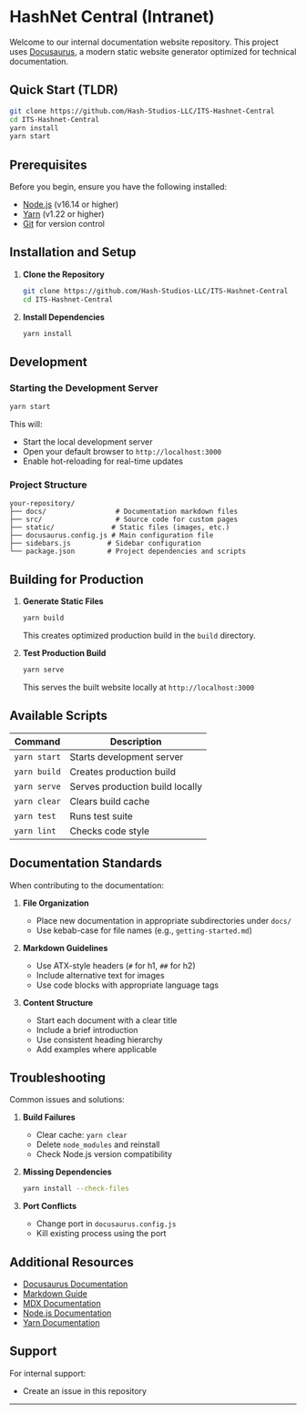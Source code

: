 # HashNet Central (Intranet)

Welcome to our internal documentation website repository. This project uses [Docusaurus](https://docusaurus.io/), a modern static website generator optimized for technical documentation.

## Quick Start (TLDR)

```bash
git clone https://github.com/Hash-Studios-LLC/ITS-Hashnet-Central
cd ITS-Hashnet-Central
yarn install
yarn start
```

## Prerequisites

Before you begin, ensure you have the following installed:
- [Node.js](https://nodejs.org/) (v16.14 or higher)
- [Yarn](https://yarnpkg.com/) (v1.22 or higher)
- [Git](https://git-scm.com/) for version control

## Installation and Setup

1. **Clone the Repository**
   ```bash
   git clone https://github.com/Hash-Studios-LLC/ITS-Hashnet-Central
   cd ITS-Hashnet-Central
   ```

2. **Install Dependencies**
   ```bash
   yarn install
   ```

## Development

### Starting the Development Server

```bash
yarn start
```
This will:
- Start the local development server
- Open your default browser to `http://localhost:3000`
- Enable hot-reloading for real-time updates

### Project Structure

```
your-repository/
├── docs/                 # Documentation markdown files
├── src/                  # Source code for custom pages
├── static/              # Static files (images, etc.)
├── docusaurus.config.js # Main configuration file
├── sidebars.js         # Sidebar configuration
└── package.json        # Project dependencies and scripts
```

## Building for Production

1. **Generate Static Files**
   ```bash
   yarn build
   ```
   This creates optimized production build in the `build` directory.

2. **Test Production Build**
   ```bash
   yarn serve
   ```
   This serves the built website locally at `http://localhost:3000`

## Available Scripts

| Command | Description |
|---------|------------|
| `yarn start` | Starts development server |
| `yarn build` | Creates production build |
| `yarn serve` | Serves production build locally |
| `yarn clear` | Clears build cache |
| `yarn test` | Runs test suite |
| `yarn lint` | Checks code style |

## Documentation Standards

When contributing to the documentation:

1. **File Organization**
   - Place new documentation in appropriate subdirectories under `docs/`
   - Use kebab-case for file names (e.g., `getting-started.md`)

2. **Markdown Guidelines**
   - Use ATX-style headers (`#` for h1, `##` for h2)
   - Include alternative text for images
   - Use code blocks with appropriate language tags

3. **Content Structure**
   - Start each document with a clear title
   - Include a brief introduction
   - Use consistent heading hierarchy
   - Add examples where applicable

## Troubleshooting

Common issues and solutions:

1. **Build Failures**
   - Clear cache: `yarn clear`
   - Delete `node_modules` and reinstall
   - Check Node.js version compatibility

2. **Missing Dependencies**
   ```bash
   yarn install --check-files
   ```

3. **Port Conflicts**
   - Change port in `docusaurus.config.js`
   - Kill existing process using the port

## Additional Resources

- [Docusaurus Documentation](https://docusaurus.io/docs)
- [Markdown Guide](https://www.markdownguide.org/)
- [MDX Documentation](https://mdxjs.com/)
- [Node.js Documentation](https://nodejs.org/en/docs/)
- [Yarn Documentation](https://classic.yarnpkg.com/en/docs/)

## Support

For internal support:
- Create an issue in this repository

---
